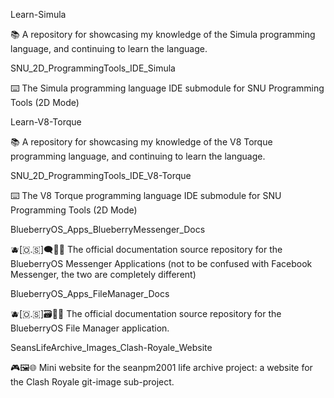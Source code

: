 
Learn-Simula

📚️ A repository for showcasing my knowledge of the Simula programming language, and continuing to learn the language.

SNU_2D_ProgrammingTools_IDE_Simula

⌨️ The Simula programming language IDE submodule for SNU Programming Tools (2D Mode) 

Learn-V8-Torque

📚️ A repository for showcasing my knowledge of the V8 Torque programming language, and continuing to learn the language.

SNU_2D_ProgrammingTools_IDE_V8-Torque

⌨️ The V8 Torque programming language IDE submodule for SNU Programming Tools (2D Mode) 

BlueberryOS_Apps_BlueberryMessenger_Docs

🫐️[🇴.🇸]🗨️📱️📖️ The official documentation source repository for the BlueberryOS Messenger Applications (not to be confused with Facebook Messenger, the two are completely different) 

BlueberryOS_Apps_FileManager_Docs

🫐️[🇴.🇸]🗃️📱️📖️ The official documentation source repository for the BlueberryOS File Manager application.

SeansLifeArchive_Images_Clash-Royale_Website

🎮️🖼️🌐️ Mini website for the seanpm2001 life archive project: a website for the Clash Royale git-image sub-project. 

